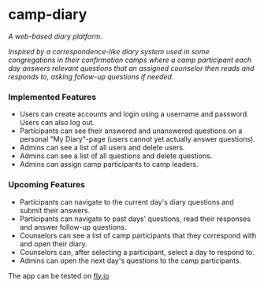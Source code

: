 # camp-diary

*A web-based diary platform.*

*Inspired by a correspondence-like diary system used in some congregations in their confirmation camps where a camp participant each day answers relevant questions that an assigned counselor then reads and responds to, asking follow-up questions if needed.*

### Implemented Features ###

- Users can create accounts and login using a username and password. Users can also log out.
- Participants can see their answered and unanswered questions on a personal "My Diary"-page (users cannot yet actually answer questions).
- Admins can see a list of all users and delete users.
- Admins can see a list of all questions and delete questions.
- Admins can assign camp participants to camp leaders.


### Upcoming Features ###

- Participants can navigate to the current day's diary questions and submit their answers.
- Participants can navigate to past days' questions, read their responses and answer follow-up questions.
- Counselors can see a list of camp participants that they correspond with and open their diary.
- Counselors can, after selecting a participant, select a day to respond to.
- Admins can open the next day's questions to the camp participants.


The app can be tested on [fly.io](https://camp-diary.fly.dev/)
